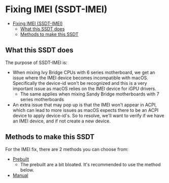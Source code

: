 # Fixing IMEI (SSDT-IMEI)

* [Fixing IMEI (SSDT-IMEI)](#fixing-imei-ssdt-imei)
  * [What this SSDT does](#what-this-ssdt-does)
  * [Methods to make this SSDT](#methods-to-make-this-ssdt)

## What this SSDT does

The purpose of SSDT-IMEI is:

* When mixing Ivy Bridge CPUs with 6 series motherboard, we get an issue where the IMEI device becomes incompatible with macOS. Specifically the device-id won't be recognized and this is a very important issue as macOS relies on the IMEI device for iGPU drivers.
  * The same applies when mixing Sandy Bridge motherboards with 7 series motherboards
* An extra issue that may pop up is that the IMEI won't appear in ACPI, which can lead to more issues as macOS expects there to be an ACPI device to apply device-id's. So to resolve, we'll want to verify if we have an IMEI device, and if not create a new device.

## Methods to make this SSDT

For the IMEI fix, there are 2 methods you can choose from:

* [Prebuilt](/Universal/imei-methods/prebuilt.md)
  * The prebuilt are a bit bloated. It's recommended to use the method below.
* [Manual](/Universal/imei-methods/manual.md)
